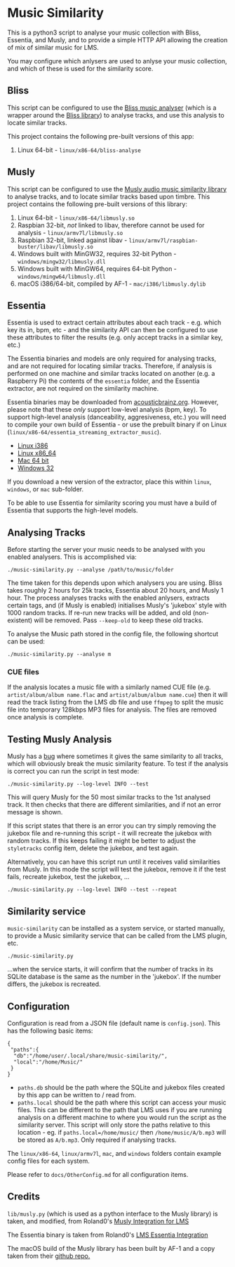 # Music Similarity

This is a python3 script to analyse your music collection with Bliss, Essentia,
and Musly, and to provide a simple HTTP API allowing the creation of mix of
similar music for LMS.

You may configure which anlysers are used to anlyse your music collection, and
which of these is used for the similarity score.


## Bliss

This script can be configured to use the [Bliss music analyser](hhttps://github.com/CDrummond/bliss-analyse)
(which is a wrapper around the [Bliss library](https://github.com/Polochon-street/bliss-rs))
to analyse tracks, and use this analysis to locate similar tracks.

This project contains the following pre-built versions of this app:

1. Linux 64-bit - `linux/x86-64/bliss-analyse`


## Musly

This script can be configured to use the [Musly audio music similarity library](https://github.com/CDrummond/musly)
to analyse tracks, and to locate similar tracks based upon timbre. This project
contains the following pre-built versions of this library:

1. Linux 64-bit - `linux/x86-64/libmusly.so`
2. Raspbian 32-bit, *not* linked to libav, therefore cannot be used for
analysis - `linux/armv7l/libmusly.so`
3. Raspbian 32-bit, linked against libav - `linux/armv7l/raspbian-buster/libav/libmusly.so`
4. Windows built with MinGW32, requires 32-bit Python - `windows/mingw32/libmusly.dll`
5. Windows built with MinGW64, requires 64-bit Python - `windows/mingw64/libmusly.dll`
6. macOS i386/64-bit, compiled by AF-1 - `mac/i386/libmusly.dylib`


## Essentia

Essentia is used to extract certain attributes about each track - e.g. which
key its in, bpm, etc - and the similarity API can then be configured to use
these attributes to filter the results (e.g. only accept tracks in a similar
key, etc.)

The Essentia binaries and models are only required for analysing tracks, and are
not required for locating similar tracks. Therefore, if analysis is performed on
one machine and similar tracks located on another (e.g. a Raspberry Pi) the
contents of the `essentia` folder, and the Essentia extractor, are not required
on the similarity machine.

Essentia binaries may be downloaded from [acousticbrainz.org](https://similarity.acousticbrainz.org/download).
However, please note that these *only* support low-level analysis (bpm, key). To
support high-level analysis (danceability, aggresiveness, etc.) you will need to
compile your own build of Essentia - or use the prebuilt binary if on Linux
(`linux/x86-64/essentia_streaming_extractor_music`).

- [Linux i386](http://ftp.acousticbrainz.org/pub/acousticbrainz/essentia-extractor-v2.1_beta2-linux-i686.tar.gz)
- [Linux x86_64](http://ftp.acousticbrainz.org/pub/acousticbrainz/essentia-extractor-v2.1_beta2-linux-x86_64.tar.gz)
- [Mac 64 bit](http://ftp.acousticbrainz.org/pub/acousticbrainz/essentia-extractor-v2.1_beta2-2-gbb40004-osx.tar.gz)
- [Windows 32](http://ftp.acousticbrainz.org/pub/acousticbrainz/essentia-extractor-v2.1_beta2-1-ge3940c0-win-i686.zip)

If you download a new version of the extractor, place this within `linux`,
`windows`, or `mac` sub-folder.

To be able to use Essentia for similarity scoring you must have a build of
Essentia that supports the high-level models.


## Analysing Tracks

Before starting the server your music needs to be analysed with you enabled
analysers. This is accomplished via:

```
./music-similarity.py --analyse /path/to/music/folder
```

The time taken for this depends upon which analysers you are using. Bliss takes
roughly 2 hours for 25k tracks, Essentia about 20 hours, and Musly 1 hour. The
process analyses tracks with the enabled anlysers, extracts certain tags, and
(if Musly is enabled) initialises Musly's 'jukebox' style with 1000 random
tracks. If re-run new tracks will be added, and old (non-existent) will be
removed. Pass `--keep-old` to keep these old tracks.

To analyse the Music path stored in the config file, the following shortcut can
be used:

```
./music-similarity.py --analyse m
```

### CUE files

If the analysis locates a music file with a similarly named CUE file (e.g.
`artist/album/album name.flac` and `artist/album/album name.cue`) then it will
read the track listing from the LMS db file and use `ffmpeg` to split the
music file into temporary 128kbps MP3 files for analysis. The files are removed
once analysis is complete.


## Testing Musly Analysis

Musly has a [bug](https://github.com/dominikschnitzer/musly/issues/43) where
sometimes it gives the same similarity to all tracks, which will obviously break
the music similarity feature. To test if the analysis is correct you can run the
script in test mode:

```
./music-similarity.py --log-level INFO --test
```

This will query Musly for the 50 most similar tracks to the 1st analysed track.
It then checks that there are different similarities, and if not an error
message is shown.

If this script states that there is an error you can try simply removing the
jukebox file and re-running this script - it will recreate the jukebox with
random tracks. If this keeps failing it might be better to adjust the
`styletracks` config item, delete the jukebox, and test again.

Alternatively, you can have this script run until it receives valid similarities
from Musly. In this mode the script will test the jukebox, remove it if the test
fails, recreate jukebox, test the jukebox, ...

```
./music-similarity.py --log-level INFO --test --repeat
```

## Similarity service

`music-similarity` can be installed as a system service, or started manually,
to provide a Music similarity service that can be called from the LMS plugin,
etc.

```
./music-similarity.py
```

...when the service starts, it will confirm that the number of tracks in its
SQLite database is the same as the number in the 'jukebox'. If the number
differs, the jukebox is recreated.


## Configuration

Configuration is read from a JSON file (default name is `config.json`). This has
the following basic items:

```
{
 "paths":{
  "db":"/home/user/.local/share/music-similarity/",
  "local":"/home/Music/"
 }
}
```

* `paths.db` should be the path where the SQLite and jukebox files created by
this app can be written to / read from.
* `paths.local` should be the path where this script can access your music
files. This can be different to the path that LMS uses if you are running
analysis on a different machine to where you would run the script as the
similarity server. This script will only store the paths relative to this
location - eg. if `paths.local=/home/music/` then `/home/music/A/b.mp3` will
be stored as `A/b.mp3`. Only required if analysing tracks.

The `linux/x86-64`, `linux/armv7l`, `mac`, and `windows` folders contain example
config files for each system.

Please refer to `docs/OtherConfig.md` for all configuration items.

## Credits

`lib/musly.py` (which is used as a python interface to the Musly library) is
taken, and modified, from Roland0's [Musly Integration for LMS](https://www.nexus0.net/pub/sw/lmsmusly)

The Essentia binary is taken from Roland0's [LMS Essentia Integration](https://www.nexus0.net/pub/sw/lmsessentia/)

The macOS build of the Musly library has been built by AF-1 and a copy taken
from their [github repo.](https://github.com/AF-1/sobras/tree/main/lms-music-similarity_on_macos)
